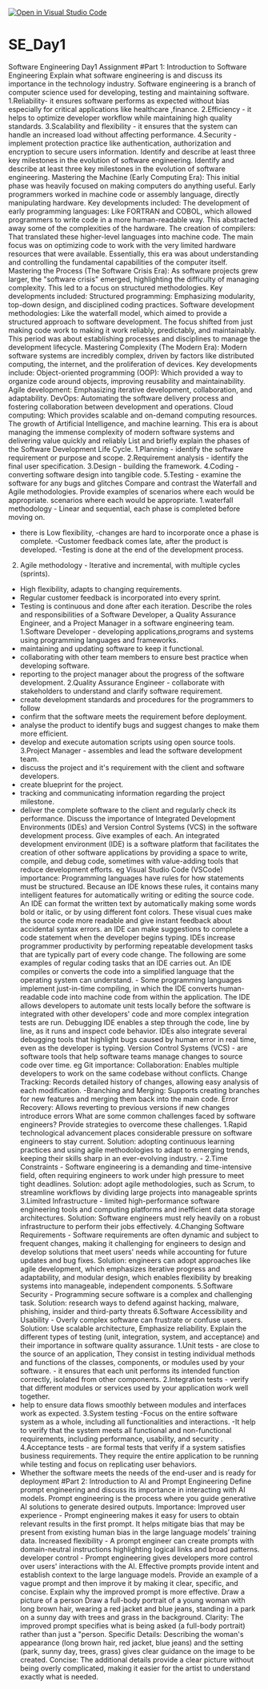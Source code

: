 [![Open in Visual Studio Code](https://classroom.github.com/assets/open-in-vscode-2e0aaae1b6195c2367325f4f02e2d04e9abb55f0b24a779b69b11b9e10269abc.svg)](https://classroom.github.com/online_ide?assignment_repo_id=18420307&assignment_repo_type=AssignmentRepo)
# SE_Day1
Software Engineering Day1 Assignment
#Part 1: Introduction to Software Engineering
Explain what software engineering is and discuss its importance in the technology industry.
Software engineering is a branch of computer science used for developing, testing and maintaining software.
1.Reliability- it ensures software performs as expected without bias especially for critical applications like healthcare ,finance. 
2.Efficiency - it helps to optimize developer workflow while maintaining high quality standards.
3.Scalability and flexibility - it ensures that the system can handle an increased load without affecting performance.
4.Security - implement protection practice like authentication, authorization and encryption to secure users information. Identify and describe at least three key milestones in the evolution of software engineering.
Identify and describe at least three key milestones in the evolution of software engineering.
Mastering the Machine (Early Computing Era):
This initial phase was heavily focused on making computers do anything useful. Early programmers worked in machine code or assembly language, directly manipulating hardware.
Key developments included:
The development of early programming languages: Like FORTRAN and COBOL, which allowed programmers to write code in a more human-readable way. This abstracted away some of the complexities of the hardware.
The creation of compilers: That translated these higher-level languages into machine code.
The main focus was on optimizing code to work with the very limited hardware resources that were available.
Essentially, this era was about understanding and controlling the fundamental capabilities of the computer itself.
Mastering the Process (The Software Crisis Era):
As software projects grew larger, the "software crisis" emerged, highlighting the difficulty of managing complexity. This led to a focus on structured methodologies.
Key developments included:
Structured programming: Emphasizing modularity, top-down design, and disciplined coding practices.
Software development methodologies: Like the waterfall model, which aimed to provide a structured approach to software development.
The focus shifted from just making code work to making it work reliably, predictably, and maintainably.
This period was about establishing processes and disciplines to manage the development lifecycle.
Mastering Complexity (The Modern Era):
Modern software systems are incredibly complex, driven by factors like distributed computing, the internet, and the proliferation of devices.
Key developments include:
Object-oriented programming (OOP): Which provided a way to organize code around objects, improving reusability and maintainability.
Agile development: Emphasizing iterative development, collaboration, and adaptability.
DevOps: Automating the software delivery process and fostering collaboration between development and operations.
Cloud computing: Which provides scalable and on-demand computing resources.
The growth of Artificial Intelligence, and machine learning.
This era is about managing the immense complexity of modern software systems and delivering value quickly and reliably
List and briefly explain the phases of the Software Development Life Cycle.
 1.Planning - identify the software requirement or purpose and scope.
 2.Requirement analysis - identify the final user specification. 
 3.Design - building the framework. 
 4.Coding - converting software design into tangible code.
 5.Testing - examine the software for any bugs and glitches
Compare and contrast the Waterfall and Agile methodologies. Provide examples of scenarios where each would be appropriate.
   scenarios where each would be appropriate.
1.waterfall methodology - Linear and sequential, each phase is completed before moving on. 
- there is Low flexibility,
-changes are hard to incorporate once a phase is complete.
-Customer feedback comes late, after the product is developed.
 -Testing is done at the end of the development process.
2. Agile methodology - Iterative and incremental, with multiple cycles (sprints). 
- High flexibility, adapts to changing requirements. 
- Regular customer feedback is incorporated into every sprint. 
- Testing is continuous and done after each iteration.
Describe the roles and responsibilities of a Software Developer, a Quality Assurance Engineer, and a Project Manager in a software engineering team.
1.Software Developer - developing applications,programs and systems using programming languages and frameworks.
 - maintaining and updating software to keep it functional. 
- collaborating with other team members to ensure best practice when developing software.
 - reporting to the project manager about the progress of the software development.
2.Quality Assurance Engineer - collaborate with stakeholders to understand and clarify software requirement.
 - create development standards and procedures for the programmers to follow
 - confirm that the software meets the requirement before deployment. 
- analyse the product to identify bugs and suggest changes to make them more efficient. 
- develop and execute automation scripts using open source tools.
3.Project Manager - assembles and lead the software development team.
 - discuss the project and it's requirement with the client and software developers.
 - create blueprint for the project.
 - tracking and communicating information regarding the project milestone.
 - deliver the complete software to the client and regularly check its performance.
Discuss the importance of Integrated Development Environments (IDEs) and Version Control Systems (VCS) in the software development process. Give examples of each.
An integrated development environment (IDE) is a software platform that facilitates the creation of other software applications by providing a space to write, compile, and debug code, sometimes with value-adding tools that reduce development efforts. eg Visual Studio Code (VSCode)
importance:
Programming languages have rules for how statements must be structured. Because an IDE knows these rules, it contains many intelligent features for automatically writing or editing the source code.
An IDE can format the written text by automatically making some words bold or italic, or by using different font colors. These visual cues make the source code more readable and give instant feedback about accidental syntax errors.
an IDE can make suggestions to complete a code statement when the developer begins typing.
IDEs increase programmer productivity by performing repeatable development tasks that are typically part of every code change. The following are some examples of regular coding tasks that an IDE carries out.
An IDE compiles or converts the code into a simplified language that the operating system can understand. - Some programming languages implement just-in-time compiling, in which the IDE converts human-readable code into machine code from within the application.
The IDE allows developers to automate unit tests locally before the software is integrated with other developers' code and more complex integration tests are run.
Debugging IDE enables a step through the code, line by line, as it runs and inspect code behavior. IDEs also integrate several debugging tools that highlight bugs caused by human error in real time, even as the developer is typing.
Version Control Systems (VCS) - are software tools that help software teams manage changes to source code over time. eg Git
importance:
Collaboration: Enables multiple developers to work on the same codebase without conflicts.
Change Tracking: Records detailed history of changes, allowing easy analysis of each modification. 
-Branching and Merging: Supports creating branches for new features and merging them back into the main code.
Error Recovery: Allows reverting to previous versions if new changes introduce errors
What are some common challenges faced by software engineers? Provide strategies to overcome these challenges.
1.Rapid technological advancement places considerable pressure on software engineers to stay current.
 Solution: adopting continuous learning practices and using agile methodologies to adapt to emerging trends, keeping their skills sharp in an ever-evolving industry. -
2.Time Constraints - Software engineering is a demanding and time-intensive field, often requiring engineers to work under high pressure to meet tight deadlines.
 Solution: adopt agile methodologies, such as Scrum, to streamline workflows by dividing large projects into manageable sprints 
3.Limited Infrastructure - limited high-performance software engineering tools and computing platforms and inefficient data storage architectures. 
 Solution: Software engineers must rely heavily on a robust infrastructure to perform their jobs effectively.
4.Changing Software Requirements - Software requirements are often dynamic and subject to frequent changes, making it challenging for engineers to design and develop solutions that meet 
 users' needs while accounting for future updates and bug fixes. 
 Solution: engineers can adopt approaches like agile development, which emphasizes iterative progress and adaptability, and modular design, which enables flexibility by breaking systems 
 into manageable, independent components.
5.Software Security - Programming secure software is a complex and challenging task. 
 Solution: research ways to defend against hacking, malware, phishing, insider and third-party threats
6.Software Accessibility and Usability - Overly complex software can frustrate or confuse users. 
 Solution: Use scalable architecture, Emphasize reliability.
Explain the different types of testing (unit, integration, system, and acceptance) and their importance in software quality assurance.
1.Unit tests - are close to the source of an application, They consist in testing individual methods and functions of the classes, components, or modules used by your software. - it ensures that each unit performs its intended function correctly, isolated from other components.
2.Integration tests - verify that different modules or services used by your application work well together.
 - help to ensure data flows smoothly between modules and interfaces work as expected.
3.System testing -Focus on the entire software system as a whole, including all functionalities and interactions.
 -It help to verify that the system meets all functional and non-functional requirements, including performance, usability, and security .
4.Acceptance tests - are formal tests that verify if a system satisfies business requirements. They require the entire application to be running while testing and focus on replicating user behaviors. 
- Whether the software meets the needs of the end-user and is ready for deployment
#Part 2: Introduction to AI and Prompt Engineering
Define prompt engineering and discuss its importance in interacting with AI models.
 Prompt engineering  is the process where you guide generative AI solutions to generate desired outputs.
 Importance:
Improved user experience - Prompt engineering makes it easy for users to obtain relevant results in the first prompt. It helps mitigate bias that may be present from existing human bias in the large language models’ training data.
Increased flexibility - A prompt engineer can create prompts with domain-neutral instructions highlighting logical links and broad patterns.
developer control - Prompt engineering gives developers more control over users' interactions with the AI. Effective prompts provide intent and establish context to the large language models. 
Provide an example of a vague prompt and then improve it by making it clear, specific, and concise. Explain why the improved prompt is more effective.
Draw a picture of a person
Draw a full-body portrait of a young woman with long brown hair, wearing a red jacket and blue jeans, standing in a park on a sunny day with trees and grass in the background.
Clarity: The improved prompt specifies what is being asked (a full-body portrait) rather than just a "person.
Specific Details: Describing the woman's appearance (long brown hair, red jacket, blue jeans) and the setting (park, sunny day, trees, grass) gives clear guidance on the image to be created.
Concise: The additional details provide a clear picture without being overly complicated, making it easier for the artist to understand exactly what is needed.
